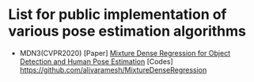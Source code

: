 #  List for public implementation of various pose estimation algorithms

* MDN3(CVPR2020)
[Paper] [Mixture Dense Regression for Object Detection and Human Pose Estimation](https://arxiv.org/abs/1912.00821)
[Codes] https://github.com/alivaramesh/MixtureDenseRegression


